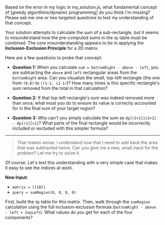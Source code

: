 Based on the error in my logic in my_solution.js, what fundamental concept of [greedy algorithms/dynamic programming] do you think I'm missing? Please ask me one or two targeted questions to test my understanding of that concept.

Your solution attempts to calculate the sum of a sub-rectangle, but it seems to misunderstand how the pre-computed sums in the `dp` table must be combined. The core misunderstanding appears to be in applying the **Inclusion-Exclusion Principle** for a 2D matrix.

Here are a few questions to probe that concept:

- **Question 1:** When you calculate `sum = bottomRight - above - left`, you are subtracting the `above` and `left` rectangular areas from the `bottomRight` area. Can you visualize the small, top-left rectangle (the one from `(0,0)` to `(r1-1, c1-1)`)? How many times is this specific rectangle's sum removed from the total in that calculation?

- **Question 2:** If that top-left rectangle's sum was indeed removed more than once, what must you do to ensure its value is correctly accounted for in the final sum of your target region?

- **Question 3:** Why can't you simply calculate the sum as `dp[r2+1][c2+1] - dp[r1][c1]`? What parts of the final rectangle would be incorrectly included or excluded with this simpler formula?

---

> That makes sense. I understand now that I need to add back the area that was subtracted twice. Can you give me a new, small input for the problem? Let me try to solve it.

Of course. Let's test this understanding with a very simple case that makes it easy to see the indices at work.

**New Input:**
- `matrix = [[10]]`
- `query = sumRegion(0, 0, 0, 0)`

First, build the `dp` table for this matrix. Then, walk through the `sumRegion` calculation using the full inclusion-exclusion formula (`bottomRight - above - left + topLeft`). What values do you get for each of the four components?
